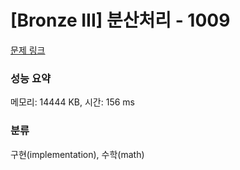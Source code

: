 # [Bronze III] 분산처리 - 1009 

[문제 링크](https://www.acmicpc.net/problem/1009) 

### 성능 요약

메모리: 14444 KB, 시간: 156 ms

### 분류

구현(implementation), 수학(math)

